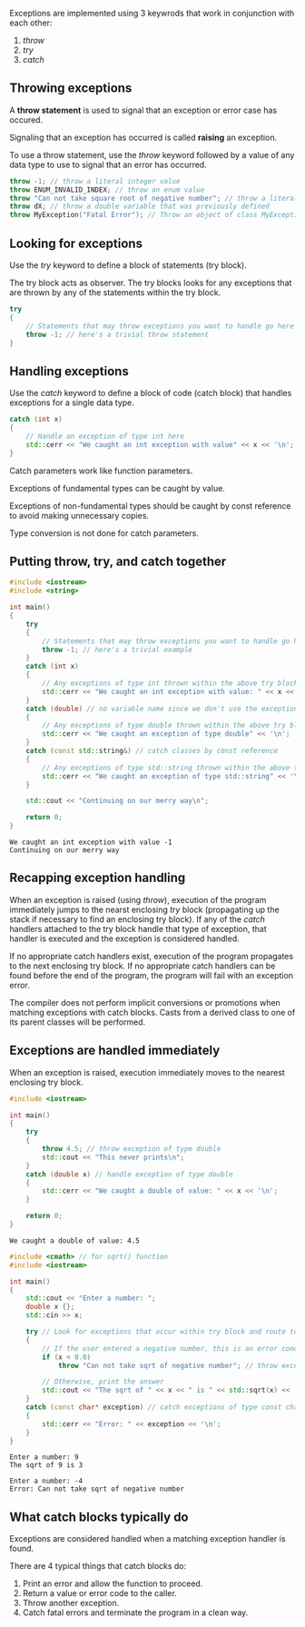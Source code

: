 Exceptions are implemented using 3 keywrods that work in conjunction with each other:
1. *throw*
2. *try*
3. *catch*

## Throwing exceptions
A **throw statement** is used to signal that an exception or error case has occured.

Signaling that an exception has occurred is called **raising** an exception.

To use a throw statement, use the *throw* keyword followed by a value of any data type to use to signal that an error has occurred.

```cpp
throw -1; // throw a literal integer value
throw ENUM_INVALID_INDEX; // throw an enum value
throw "Can not take square root of negative number"; // throw a literal C-style (const char*) string
throw dX; // throw a double variable that was previously defined
throw MyException("Fatal Error"); // Throw an object of class MyException
```

## Looking for exceptions
Use the *try* keyword to define a block of statements (try block). 

The try block acts as observer. The try blocks looks for any exceptions that are thrown by any of the statements within the try block.

```CPP
try
{
    // Statements that may throw exceptions you want to handle go here
    throw -1; // here's a trivial throw statement
}
```

## Handling exceptions
Use the *catch* keyword to define a block of code (catch block) that handles exceptions for a single data type.

```cpp
catch (int x)
{
    // Handle an exception of type int here
    std::cerr << "We caught an int exception with value" << x << '\n';
}
```

Catch parameters work like function parameters.

Exceptions of fundamental types can be caught by value.

Exceptions of non-fundamental types should be caught by const reference to avoid making unnecessary copies.

Type conversion is not done for catch parameters.

## Putting throw, try, and catch together
```cpp
#include <iostream>
#include <string>

int main()
{
    try
    {
        // Statements that may throw exceptions you want to handle go here
        throw -1; // here's a trivial example
    }
    catch (int x)
    {
        // Any exceptions of type int thrown within the above try block get sent here
        std::cerr << "We caught an int exception with value: " << x << '\n';
    }
    catch (double) // no variable name since we don't use the exception itself in the catch block below
    {
        // Any exceptions of type double thrown within the above try block get sent here
        std::cerr << "We caught an exception of type double" << '\n';
    }
    catch (const std::string&) // catch classes by const reference
    {
        // Any exceptions of type std::string thrown within the above try block get sent here
        std::cerr << "We caught an exception of type std::string" << '\n';
    }

    std::cout << "Continuing on our merry way\n";

    return 0;
}
```

```
We caught an int exception with value -1
Continuing on our merry way
```

## Recapping exception handling
When an exception is raised (using *throw*), execution of the program immediately jumps to the nearst enclosing *try* block (propagating up the stack if necessary to find an enclosing try block). If any of the *catch* handlers attached to the try block handle that type of exception, that handler is executed and the exception is considered handled.

If no appropriate catch handlers exist, execution of the program propagates to the next enclosing try block. If no appropriate catch handlers can be found before the end of the program, the program will fail with an exception error.

The compiler does not perform implicit conversions or promotions when matching exceptions with catch blocks. Casts from a derived class to one of its parent classes will be performed.

## Exceptions are handled immediately
When an exception is raised, execution immediately moves to the nearest enclosing try block.
```cpp
#include <iostream>

int main()
{
    try
    {
        throw 4.5; // throw exception of type double
        std::cout << "This never prints\n";
    }
    catch (double x) // handle exception of type double
    {
        std::cerr << "We caught a double of value: " << x << '\n';
    }

    return 0;
}
```

```
We caught a double of value: 4.5
```

```cpp
#include <cmath> // for sqrt() function
#include <iostream>

int main()
{
    std::cout << "Enter a number: ";
    double x {};
    std::cin >> x;

    try // Look for exceptions that occur within try block and route to attached catch block(s)
    {
        // If the user entered a negative number, this is an error condition
        if (x < 0.0)
            throw "Can not take sqrt of negative number"; // throw exception of type const char*

        // Otherwise, print the answer
        std::cout << "The sqrt of " << x << " is " << std::sqrt(x) << '\n';
    }
    catch (const char* exception) // catch exceptions of type const char*
    {
        std::cerr << "Error: " << exception << '\n';
    }
}
```

```
Enter a number: 9
The sqrt of 9 is 3
```

```
Enter a number: -4
Error: Can not take sqrt of negative number
```

## What catch blocks typically do
Exceptions are considered handled when a matching exception handler is found.

There are 4 typical things that catch blocks do:
1. Print an error and allow the function to proceed.
2. Return a value or error code to the caller.
3. Throw another exception.
4. Catch fatal errors and terminate the program in a clean way.

